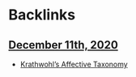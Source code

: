 
# Backlinks
## [December 11th, 2020](<December 11th, 2020.md>)
- [Krathwohl’s Affective Taxonomy](<Krathwohl’s Affective Taxonomy.md>)

